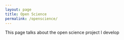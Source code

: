 ```yaml
---
layout: page
title: Open Science
permalink: /openscience/
---
```


This page talks about the open science project I develop